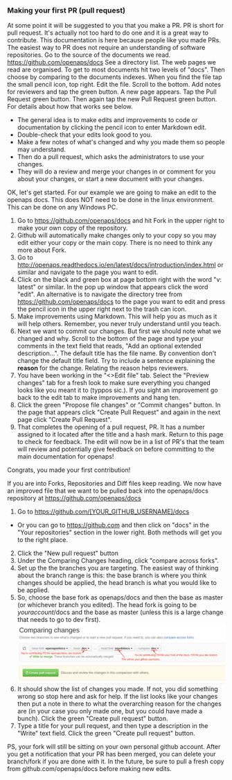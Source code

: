 ### Making your first PR (pull request)

At some point it will be suggested to you that you make a PR. PR is short for pull request.
It's actually not too hard to do one and it is a great way to contribute. This documentation is here because people like you made PRs.
The easiest way to PR does not require an understanding of software repositories. 
Go to the source of the documents we read. https://github.com/openaps/docs See a directory list. The web pages we read are organised. To get to most documents hit two levels of "docs". Then choose by comparing to the documents indexes. When you find the file tap the small pencil icon, top right. Edit the file. Scroll to the bottom. Add notes for reviewers and tap the green button. A new page appears. Tap the Pull Request green button. Then again tap the new Pull Request green button. For details about how that works see below.

* The general idea is to make edits and improvements to code or documentation by clicking the pencil icon to enter Markdown edit.
* Double-check that your edits look good to you.
* Make a few notes of what's changed and why you made them so people may understand.
* Then do a pull request, which asks the administrators to use your changes.
* They will do a review and merge your changes in or comment for you about your changes, or start a new document with your changes.

OK, let's get started. For our example we are going to make an edit to the openaps docs.  This does NOT need to be done in the linux environment.  This can be done on any Windows PC.

1. Go to https://github.com/openaps/docs and hit Fork in the upper right to make your own copy of the repository.
2. Github will automatically make changes only to your copy so you may edit either your copy or the main copy. There is no need to think any more about Fork. 
3. Go to http://openaps.readthedocs.io/en/latest/docs/introduction/index.html or similar and navigate to the page you want to edit.
4. Click on the black and green box at page bottom right with the word "v: latest" or similar. In the pop up window that appears click the word "edit". An alternative is to navigate the directory tree from https://github.com/openaps/docs to the page you want to edit and press the pencil icon in the upper right next to the trash can icon. 
5. Make improvements using Markdown. This will help you as much as it will help others. Remember, you never truly understand until you teach. 
6. Next we want to commit our changes. But first we should note what we changed and why. Scroll to the bottom of the page and type your comments in the text field that reads, "Add an optional extended description...". The default title has the file name. By convention don't change the default title field. Try to include a sentence explaining the __reason__ for the change. Relating the reason helps reviewers.
7. You have been working in the "<>Edit file" tab. Select the "Preview changes" tab for a fresh look to make sure everything you changed looks like you meant it to (typpos sic.). If you sight an improvement go back to the edit tab to make improvements and hang ten.
8. Click the green "Propose file changes" or "Commit changes" button. In the page that appears click "Create Pull Request" and again in the next page click "Create Pull Request".
9. That completes the opening of a pull request, PR. It has a number assigned to it located after the title and a hash mark. Return to this page to check for feedback. The edit will now be in a list of PR's that the team will review and potentially give feedback on before committing to the main documentation for openaps!

Congrats, you made your first contribution!

If you are into Forks, Repositories and Diff files keep reading. 
We now have an improved file that we want to be pulled back into the openaps/docs repository at https://github.com/openaps/docs

1. Go to https://github.com/[YOUR_GITHUB_USERNAME]/docs
 * Or you can go to https://github.com and then click on "docs" in the "Your repositories" section in the lower right.  Both methods will get you to the right place.
2. Click the "New pull request" button
3. Under the Comparing Changes heading, click "compare across forks". 
4. Set up the the branches you are targeting. The easiest way of thinking about the branch range is this: the base branch is where you think changes should be applied, the head branch is what you would like to be applied.
5. So, choose the base fork as openaps/docs and then the base as master (or whichever branch you edited). The head fork is going to be <i>youraccount</i>/docs and the base as master (unless this is a large change that needs to go to dev first).
![Pull Request](../Images/Pull_Request.png)
6. It should show the list of changes you made. If not, you did something wrong so stop here and ask for help. If the list looks like your changes then put a note in there to what the overarching reason for the changes are (in your case you only made one, but you could have made a bunch). Click the green "Create pull request" button.
7. Type a title for your pull request, and then type a description in the "Write" text field. Click the green "Create pull request" button.



PS, your fork will still be sitting on your own personal github account. After you get a notification that your PR has been merged, you can delete your branch/fork if you are done with it. In the future, be sure to pull a fresh copy from github.com/openaps/docs before making new edits.
